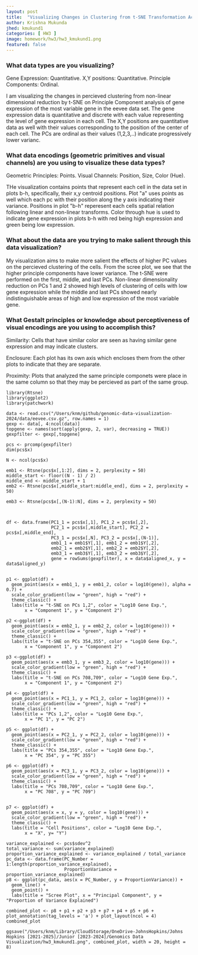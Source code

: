```yaml
---
layout: post
title:  "Visualizing Changes in Clustering from t-SNE Transformation Across Key Principal Component Pairs: Exploring Extremes and Intermediates"
author: Krishna Mukunda
jhed: kmukund1
categories: [ HW3 ]
image: homework/hw3/hw3_kmukund1.png
featured: false
---
```


### What data types are you visualizing?
Gene Expression: Quantitative.
X,Y positions: Quantitative.
Principle Components: Ordinal.

I am visualizing the changes in percieved clustering from non-linear dimensional reduction by t-SNE on Principle Component analysis of gene expression of the most variable gene in the eevee data set. The gene expression data is quantitative and discrete with each value representing the level of gene expression in each cell. The X,Y positions are quantitative data as well with their values corresponding to the position of the center of each cell. The PCs are ordinal as their values (1,2,3,..) indicate progressively lower varianc. 

### What data encodings (geometric primitives and visual channels) are you using to visualize these data types?
Geometric Principles: Points.
Visual Channels: Position, Size, Color (Hue).

THe visualization contains points that represent each cell in the data set in plots b-h, specifically, their x,y centroid positions. Plot "a" uses points as well which each pc with their position along the y axis indicating their   variance. Positions in plot "b-h" reperesent each cells spatial relation following linear and non-linear transforms. Color through hue is used to indicate gene expression in plots b-h with red being high expression and green being low expression.

### What about the data are you trying to make salient through this data visualization? 
My visualization aims to make more salient the effects of higher PC values on the percieved clustering of the cells. From the scree plot, we see that the higher principle components have lower variance. The t-SNE were performed on the first, middle, and last PCs. Non-linear dimensionality reduction on PCs 1 and 2 showed high levels of clustering of cells with low gene expression while the middle and last PCs showed nearly indistinguishable areas of high and low expression of the most variable gene. 


### What Gestalt principles or knowledge about perceptiveness of visual encodings are you using to accomplish this?
Similarity: Cells that have similar color are seen as having similar gene expression and may indicate clusters.

Enclosure: Each plot has its own axis which encloses them from the other plots to indicate that they are separate. 

Proximity: Plots that analyzed the same principle componets were place in the same column so that they may be percieved as part of the same group.

```{r}
library(Rtsne)
library(ggplot2)
library(patchwork)

data <- read.csv("/Users/knm/github/genomic-data-visualization-2024/data/eevee.csv.gz", row.names = 1)
gexp <- data[, 4:ncol(data)]
topgene <- names(sort(apply(gexp, 2, var), decreasing = TRUE))
gexpfilter <- gexp[,topgene]

pcs <- prcomp(gexpfilter)
dim(pcs$x)

N <- ncol(pcs$x)

emb1 <- Rtsne(pcs$x[,1:2], dims = 2, perplexity = 50)
middle_start <- floor((N - 1) / 2)
middle_end <- middle_start + 1
emb2 <- Rtsne(pcs$x[,middle_start:middle_end], dims = 2, perplexity = 50)

emb3 <- Rtsne(pcs$x[,(N-1):N], dims = 2, perplexity = 50)



df <- data.frame(PC1_1 = pcs$x[,1], PC1_2 = pcs$x[,2], 
                 PC2_1 = pcs$x[,middle_start], PC2_2 = pcs$x[,middle_end],
                 PC3_1 = pcs$x[,N], PC3_2 = pcs$x[,(N-1)], 
                 emb1_1 = emb1$Y[,1], emb1_2 = emb1$Y[,2],
                 emb2_1 = emb2$Y[,1], emb2_2 = emb2$Y[,2],
                 emb3_1 = emb3$Y[,1], emb3_2 = emb3$Y[,2],
                 gene = rowSums(gexpfilter), x = data$aligned_x, y = data$aligned_y)


p1 <- ggplot(df) +
  geom_point(aes(x = emb1_1, y = emb1_2, color = log10(gene)), alpha = 0.7) +
  scale_color_gradient(low = "green", high = "red") +
  theme_classic() +
  labs(title = "t-SNE on PCs 1,2", color = "Log10 Gene Exp.", 
       x = "Component 1", y = "Component 2")

p2 <-ggplot(df) + 
  geom_point(aes(x = emb2_1, y = emb2_2, color = log10(gene))) +
  scale_color_gradient(low = "green", high = "red") +
  theme_classic() +
  labs(title = "t-SNE on PCs 354,355", color = "Log10 Gene Exp.", 
       x = "Component 1", y = "Component 2")

p3 <-ggplot(df) + 
  geom_point(aes(x = emb3_1, y = emb3_2, color = log10(gene))) +
  scale_color_gradient(low = "green", high = "red") +
  theme_classic() +
  labs(title = "t-SNE on PCs 708,709", color = "Log10 Gene Exp.", 
       x = "Component 1", y = "Component 2")

p4 <- ggplot(df) + 
  geom_point(aes(x = PC1_1, y = PC1_2, color = log10(gene))) +
  scale_color_gradient(low = "green", high = "red") +
  theme_classic() +
  labs(title = "PCs 1,2", color = "Log10 Gene Exp.",
       x = "PC 1", y = "PC 2")

p5 <- ggplot(df) + 
  geom_point(aes(x = PC2_1, y = PC2_2, color = log10(gene))) +
  scale_color_gradient(low = "green", high = "red") +
  theme_classic() +
  labs(title = "PCs 354,355", color = "Log10 Gene Exp.",
       x = "PC 354", y = "PC 355")

p6 <- ggplot(df) + 
  geom_point(aes(x = PC3_1, y = PC3_2, color = log10(gene))) +
  scale_color_gradient(low = "green", high = "red") +
  theme_classic() +
  labs(title = "PCs 708,709", color = "Log10 Gene Exp.", 
       x = "PC 708", y = "PC 709")


p7 <- ggplot(df) + 
  geom_point(aes(x = x, y = y, color = log10(gene))) +
  scale_color_gradient(low = "green", high = "red") +
  theme_classic() +
  labs(title = "Cell Positions", color = "Log10 Gene Exp.", 
       x = "X", y= "Y")

variance_explained <- pcs$sdev^2
total_variance <- sum(variance_explained)
proportion_variance_explained <- variance_explained / total_variance
pc_data <- data.frame(PC_Number = 1:length(proportion_variance_explained), 
                      ProportionVariance = proportion_variance_explained)
p8 <- ggplot(pc_data, aes(x = PC_Number, y = ProportionVariance)) +
  geom_line() + 
  geom_point() +
  labs(title = "Scree Plot", x = "Principal Component", y = "Proportion of Variance Explained")

combined_plot <- p8 + p1 + p2 + p3 + p7 + p4 + p5 + p6 + plot_annotation(tag_levels = 'a') + plot_layout(ncol = 4)
combined_plot

ggsave("/Users/knm/Library/CloudStorage/OneDrive-JohnsHopkins/Johns Hopkins [2021-2025]/Junior [2023-2024]/Genomics Data Visualization/hw3_kmukund1.png", combined_plot, width = 20, height = 8)
```

